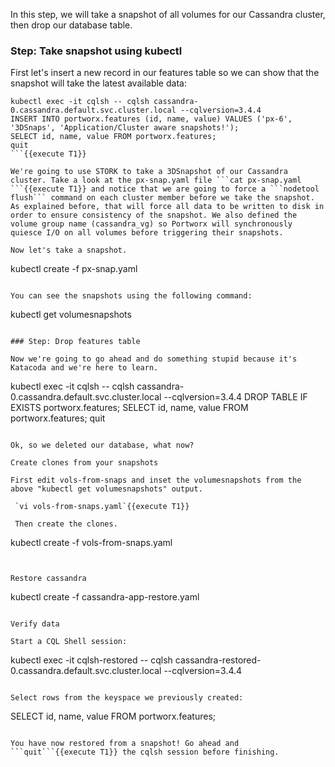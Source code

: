 In this step, we will take a snapshot of all volumes for our Cassandra cluster, then drop our database table.

### Step: Take snapshot using kubectl

First let's insert a new record in our features table so we can show that the snapshot will take the latest available data:
```
kubectl exec -it cqlsh -- cqlsh cassandra-0.cassandra.default.svc.cluster.local --cqlversion=3.4.4
INSERT INTO portworx.features (id, name, value) VALUES ('px-6', '3DSnaps', 'Application/Cluster aware snapshots!');
SELECT id, name, value FROM portworx.features;
quit
```{{execute T1}}

We're going to use STORK to take a 3DSnapshot of our Cassandra cluster. Take a look at the px-snap.yaml file ```cat px-snap.yaml ```{{execute T1}} and notice that we are going to force a ```nodetool flush``` command on each cluster member before we take the snapshot. As explained before, that will force all data to be written to disk in order to ensure consistency of the snapshot. We also defined the volume group name (cassandra_vg) so Portworx will synchronously quiesce I/O on all volumes before triggering their snapshots.

Now let's take a snapshot.
```
kubectl create -f px-snap.yaml
```{{execute T1}}

You can see the snapshots using the following command:
```
kubectl get volumesnapshots
```{{execute T1}}

### Step: Drop features table

Now we're going to go ahead and do something stupid because it's Katacoda and we're here to learn.

```
kubectl exec -it cqlsh -- cqlsh cassandra-0.cassandra.default.svc.cluster.local --cqlversion=3.4.4
DROP TABLE IF EXISTS portworx.features;
SELECT id, name, value FROM portworx.features;
quit
```{{execute T1}}

Ok, so we deleted our database, what now? 

Create clones from your snapshots

First edit vols-from-snaps and inset the volumesnapshots from the above "kubectl get volumesnapshots" output.

 `vi vols-from-snaps.yaml`{{execute T1}}

 Then create the clones.
```
kubectl create -f vols-from-snaps.yaml
```{{execute T1}}


Restore cassandra
```
kubectl create -f cassandra-app-restore.yaml
```{{execute T1}}

Verify data

Start a CQL Shell session:
```
kubectl exec -it cqlsh-restored -- cqlsh cassandra-restored-0.cassandra.default.svc.cluster.local --cqlversion=3.4.4
```{{execute T1}}

Select rows from the keyspace we previously created:
```
SELECT id, name, value FROM portworx.features;
```{{execute T1}}

You have now restored from a snapshot! Go ahead and ```quit```{{execute T1}} the cqlsh session before finishing.




